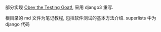 部分实现 [Obey the Testing Goat!](https://www.obeythetestinggoat.com/), 采用 django3 重写.

根目录的 md 文件为笔记教程, 包括软件测试的基本方法介绍.
superlists 中为 django 代码